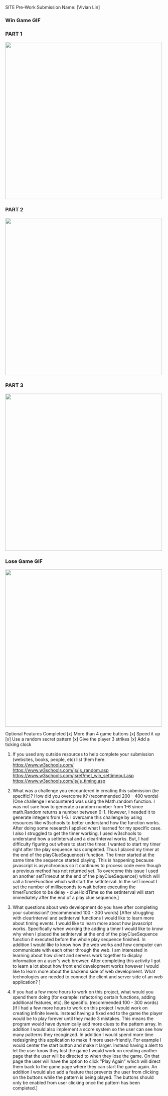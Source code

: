 SITE Pre-Work Submission
Name: [Vivian Lin]

### Win Game GIF 
### PART 1
<img src="https://media.giphy.com/media/RvO2aIyAeHIQ84fEOl/giphy.gif" width=500>

### PART 2

<img src="https://media.giphy.com/media/QoYcn29SGp7HkIzNTv/giphy.gif" width=500>

### PART 3
<img src="https://media.giphy.com/media/ICKKPARyorHb1z6vtI/giphy.gif" width=500>

### Lose Game GIF 

<img src="https://i.imgur.com/u4vZ2wt.gif" width=500>

Optional Features Completed
[x] More than 4 game buttons
[x] Speed it up
[x] Use a random secret pattern
[x] Give the player 3 strikes
[x] Add a ticking clock




1. If you used any outside resources to help complete your submission (websites, books, people, etc) list them here.
   https://www.w3schools.com/
   https://www.w3schools.com/js/js_random.asp
   https://www.w3schools.com/jsref/met_win_settimeout.asp
   https://www.w3schools.com/js/js_timing.asp

2) What was a challenge you encountered in creating this submission (be specific)? How did you overcome it? (recommended 200 - 400 words)
   [One challenge I encountered was using the Math.random function. 
I was not sure how to generate a random number from 1-6 since math.Random returns a number between 0-1. However, I needed it to generate integers from 1-6. I overcame this challenge by using resources like w3schools to better understand how the function works. After doing some research I applied what I learned for my specific case. I also I struggled to get the timer working. I used w3schools to understand how a setInterval and a clearInterval works. But, I had difficulty figuring out where to start the timer. I wanted to start my timer right  after the play sequence has completed. Thus I placed my timer at the end of the playClueSequence() function.  The timer started at the same time the sequence started playing. This is happening  because javascript is asynchronous so it continues to process code even though a previous method has not returned yet. To overcome this issue I used an another setTimeout at the end of the playClueSequence() which will call a timerFunction which will start the setInterval. In the setTimeout I set the number of milliseconds to wait before executing  the timerFunction to be delay - clueHoldTime so the setInterval will start immediately after the end of a play clue sequence.]
3) What questions about web development do you have after completing your submission? (recommended 100 - 300 words)
   [After struggling with clearInterval and setInterval functions I would like to learn more about timing events. 
   I would like to learn more about how javascript works. Specifically when working the adding a timer I would like to know why when I placed the setInterval
   at the end of the playClueSequence function it executed before the whole play sequence finished. In addition I would like to 
   know how the web works and how computer can communicate with each other through the web. I am interested in learning about 
   how client and servers work together to display information on a user's web browser. After completing this activity
   I got to learn a lot about how front end development works however I would like to learn more about the backend side of
   web development. What technologies are needed to connect the client and server side of an web application?
   ]

4) If you had a few more hours to work on this project, what would you spend them doing (for example: refactoring certain functions, adding additional features, etc). Be specific. (recommended 100 - 300 words)
   [If I had a few more hours to work on this project I would work on creating infinite levels.
   Instead having a fixed end to the game the player would be to play forever
   until they made 3 mistakes. This means the program would have dynamically add more clues to the pattern array.
   In addition I would also implement a score system so the user can see how many patterns they recoginzed. 
   In addition I would spend more time redesigning this application to make if more user-friendly. 
   For example I would center the start button and make it larger. Instead having a alert to let the user know they lost the game I would work on creating another page
   that the user will be directed to when they lose the game. On that page the user will have the option
   to click "Play Again" which will direct them back to the game page where they can start the game again. An addition I would also
   add a feature that prevents the user from clicking on the buttons while the pattern is being played. The buttons should
   only be enabled from user clicking once the pattern has been completed.]


